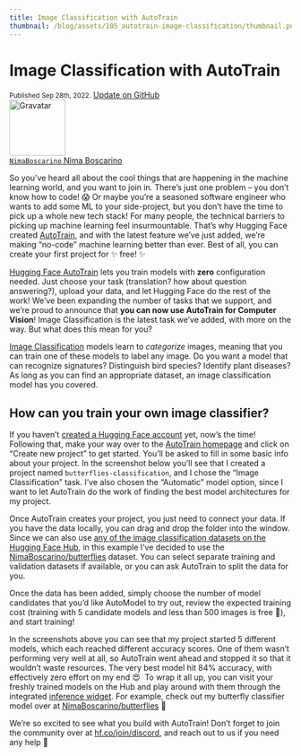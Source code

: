 ```yaml
---
title: Image Classification with AutoTrain 
thumbnail: /blog/assets/105_autotrain-image-classification/thumbnail.png
---
```


<h1>
Image Classification with AutoTrain
</h1>

<div class="blog-metadata">
    <small>Published Sep 28th, 2022.</small>
    <a target="_blank" class="btn no-underline text-sm mb-5 font-sans" href="https://github.com/huggingface/blog/blob/main/autotrain-image-classification.md">
        Update on GitHub
    </a>
</div>

<div class="author-card">
    <a href="/nimaboscarino">
        <img class="avatar avatar-user" src="https://aeiljuispo.cloudimg.io/v7/https://s3.amazonaws.com/moonup/production/uploads/1647889744246-61e6a54836fa261c76dc3760.jpeg?w=200&h=200&f=face" width="100" title="Gravatar">
        <div class="bfc">
            <code>NimaBoscarino</code>
            <span class="fullname">Nima Boscarino</span>
        </div>
    </a>
</div>

<script async defer src="https://unpkg.com/medium-zoom-element@0/dist/medium-zoom-element.min.js"></script>

So you’ve heard all about the cool things that are happening in the machine learning world, and you want to join in. There’s just one problem – you don’t know how to code! 😱 Or maybe you’re a seasoned software engineer who wants to add some ML to your side-project, but you don’t have the time to pick up a whole new tech stack! For many people, the technical barriers to picking up machine learning feel insurmountable. That’s why Hugging Face created [AutoTrain](https://huggingface.co/autotrain), and with the latest feature we’ve just added, we’re making “no-code” machine learning better than ever. Best of all, you can create your first project for ✨ free! ✨

[Hugging Face AutoTrain](https://huggingface.co/autotrain) lets you train models with **zero** configuration needed. Just choose your task (translation? how about question answering?), upload your data, and let Hugging Face do the rest of the work! We’ve been expanding the number of tasks that we support, and we’re proud to announce that **you can now use AutoTrain for Computer Vision**! Image Classification is the latest task we’ve added, with more on the way. But what does this mean for you?

[Image Classification](https://huggingface.co/tasks/image-classification) models learn to *categorize* images, meaning that you can train one of these models to label any image. Do you want a model that can recognize signatures? Distinguish bird species? Identify plant diseases? As long as you can find an appropriate dataset, an image classification model has you covered.

## How can you train your own image classifier?

If you haven’t [created a Hugging Face account](https://huggingface.co/join) yet, now’s the time! Following that, make your way over to the [AutoTrain homepage](https://huggingface.co/autotrain) and click on “Create new project” to get started. You’ll be asked to fill in some basic info about your project. In the screenshot below you’ll see that I created a project named `butterflies-classification`, and I chose the “Image Classification” task. I’ve also chosen the “Automatic” model option, since I want to let AutoTrain do the work of finding the best model architectures for my project.

<div class="flex justify-center">
  <figure class="image table text-center m-0 w-1/2">
    <medium-zoom background="rgba(0,0,0,.7)" alt="The 'New Project' form for AutoTrain, filled out for a new Image Classification project named 'butterflies-classification'." src="https://huggingface.co/datasets/huggingface/documentation-images/resolve/main/blog/autotrain-image-classification/new-project.png"></medium-zoom>
  </figure>
</div>

Once AutoTrain creates your project, you just need to connect your data. If you have the data locally, you can drag and drop the folder into the window. Since we can also use [any of the image classification datasets on the Hugging Face Hub](https://huggingface.co/datasets?task_categories=task_categories:image-classification), in this example I’ve decided to use the [NimaBoscarino/butterflies](https://huggingface.co/datasets/NimaBoscarino/butterflies) dataset. You can select separate training and validation datasets if available, or you can ask AutoTrain to split the data for you.

<div class="grid grid-cols-2 gap-4">
  <figure class="image table text-center m-0 w-full">
    <medium-zoom background="rgba(0,0,0,.7)" alt="A modal for importing a dataset to the AutoTrain project. A dataset named 'NimaBoscarino/butterflies' has been selected." src="https://huggingface.co/datasets/huggingface/documentation-images/resolve/main/blog/autotrain-image-classification/import-dataset.png"></medium-zoom>
  </figure>

  <figure class="image table text-center m-0 w-full">
    <medium-zoom background="rgba(0,0,0,.7)" alt="A form showing configurations to select for the imported dataset, including split types and data columns." src="https://huggingface.co/datasets/huggingface/documentation-images/resolve/main/blog/autotrain-image-classification/add-dataset.png"></medium-zoom>
  </figure>
</div>

Once the data has been added, simply choose the number of model candidates that you’d like AutoModel to try out, review the expected training cost (training with 5 candidate models and less than 500 images is free 🤩), and start training!

<div class="grid grid-cols-2 gap-4">
  <figure class="image table text-center m-0 w-full">
    <medium-zoom background="rgba(0,0,0,.7)" alt="Screenshot showing the model-selection options. Users can choose various numbers of candidate models, and the final training budget is displayed." src="https://huggingface.co/datasets/huggingface/documentation-images/resolve/main/blog/autotrain-image-classification/select-models.png"></medium-zoom>
  </figure>
  <div>
    <figure class="image table text-center m-0 w-full">
      <medium-zoom background="rgba(0,0,0,.7)" alt="Five candidate models are being trained, one of which has already completed training." src="https://huggingface.co/datasets/huggingface/documentation-images/resolve/main/blog/autotrain-image-classification/training-in-progress.png"></medium-zoom>
    </figure>
    <figure class="image table text-center m-0 w-full">
      <medium-zoom background="rgba(0,0,0,.7)" alt="All the candidate models have finished training, with one in the 'stopped' state." src="https://huggingface.co/datasets/huggingface/documentation-images/resolve/main/blog/autotrain-image-classification/training-complete.png"></medium-zoom>
    </figure>
  </div>
</div>

In the screenshots above you can see that my project started 5 different models, which each reached different accuracy scores. One of them wasn’t performing very well at all, so AutoTrain went ahead and stopped it so that it wouldn’t waste resources. The very best model hit 84% accuracy, with effectively zero effort on my end 😍  To wrap it all up, you can visit your freshly trained models on the Hub and play around with them through the integrated [inference widget](https://huggingface.co/docs/hub/models-widgets). For example, check out my butterfly classifier model over at [NimaBoscarino/butterflies](https://huggingface.co/NimaBoscarino/butterflies) 🦋

<figure class="image table text-center m-0 w-full">
  <medium-zoom background="rgba(0,0,0,.7)" alt="An automatically generated model card for the butterflies-classification model, showing validation metrics and an embedded inference widget for image classification. The widget is displaying a picture of a butterfly, which has been identified as a Malachite butterfly." src="https://huggingface.co/datasets/huggingface/documentation-images/resolve/main/blog/autotrain-image-classification/model-card.png"></medium-zoom>
</figure>

We’re so excited to see what you build with AutoTrain! Don’t forget to join the community over at [hf.co/join/discord](https://huggingface.co/join/discord), and reach out to us if you need any help 🤗
